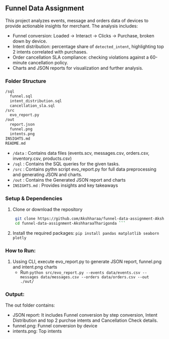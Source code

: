 ## Funnel Data Assignment

This project analyzes events, message and orders data of devices to provide actionable insights for merchant. The analysis includes:

- Funnel conversion: Loaded → Interact → Clicks → Purchase, broken down by device.
- Intent distribution: percentage share of `detected_intent`, highlighting top 2 intents correlated with purchases.
- Order cancellation SLA compliance: checking violations against a 60-minute cancellation policy.
- Charts and JSON reports for visualization and further analysis.

### Folder Structure

```bash
/sql
  funnel.sql
  intent_distribution.sql
  cancellation_sla.sql
/src
  evo_report.py
/out
  report.json
  funnel.png
  intents.png
INSIGHTS.md
README.md
```

- `/data` : Contains data files (events.scv, messages.csv, orders.csv, inventory.csv, products.csv)
- `/sql` : Contains the SQL queries for the given tasks.
- `/src` : Contains pythn script evo_report.py for full data preprocessing and generating JSON and charts.
- `/out` : Contains the Generated JSON report and charts
- `INSIGHTS.md` : Provides insights and key takeaways


### Setup & Dependencies

1. Clone or download the repository
   ```bash
    git clone https://github.com/Akshharaa/funnel-data-assignment-AkshharaaTharigonda.git
    cd funnel-data-assignment-AkshharaaTharigonda ```
2. Install the required packages: `pip install pandas matplotlib seaborn plotly`

### How to Run:

1. Ussing CLI, execute evo_report.py to generate JSON report, funnel.png and intent.png charts
    * Run `python src/evo_report.py --events data/events.csv --messages data/messages.csv --orders data/orders.csv --out ./out/`

### Output:

The out folder contains:
* JSON report: It includes Funnel conversion by step conversion, Intent Distribution and top 2 purchse intents and Cancellation Check details.
* funnel.png: Funnel conversion by device
* intents.png: Top intents

